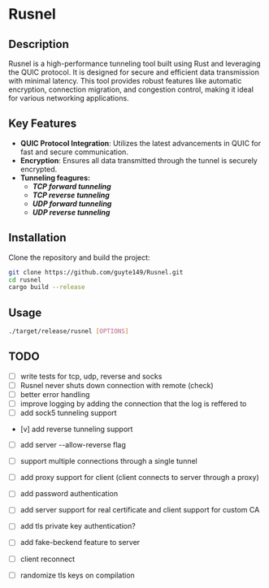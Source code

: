 # Rusnel

## Description
Rusnel is a high-performance tunneling tool built using Rust and leveraging the QUIC protocol. It is designed for secure and efficient data transmission with minimal latency. This tool provides robust features like automatic encryption, connection migration, and congestion control, making it ideal for various networking applications.

## Key Features
- **QUIC Protocol Integration**: Utilizes the latest advancements in QUIC for fast and secure communication.
- **Encryption**: Ensures all data transmitted through the tunnel is securely encrypted.
- **Tunneling feagures:**
    - ***TCP forward tunneling***
    - ***TCP reverse tunneling***
    - ***UDP forward tunneling***
    - ***UDP reverse tunneling***

## Installation
Clone the repository and build the project:
```bash
git clone https://github.com/guyte149/Rusnel.git
cd rusnel
cargo build --release
```

## Usage
```bash
./target/release/rusnel [OPTIONS]
```

## TODO
- [ ] write tests for tcp, udp, reverse and socks
- [ ] Rusnel never shuts down connection with remote (check)
- [ ] better error handling
- [ ] improve logging by adding the connection that the log is reffered to
- [ ] add sock5 tunneling support
- [v] add reverse tunneling support
- [ ] add server --allow-reverse flag
- [ ] support multiple connections through a single tunnel
- [ ] add proxy support for client (client connects to server through a proxy)
- [ ] add password authentication
- [ ] add server support for real certificate and client support for custom CA
- [ ] add tls private key authentication?
- [ ] add fake-beckend feature to server
- [ ] client reconnect
- [ ] randomize tls keys on compilation


